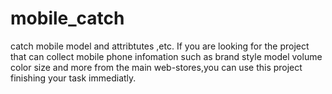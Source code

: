 # mobile_catch
catch mobile model and attribtutes ,etc.
If you are looking for the project that can collect mobile phone infomation such as brand style model volume color size and more from the main web-stores,you can use this project finishing your task immediatly.
